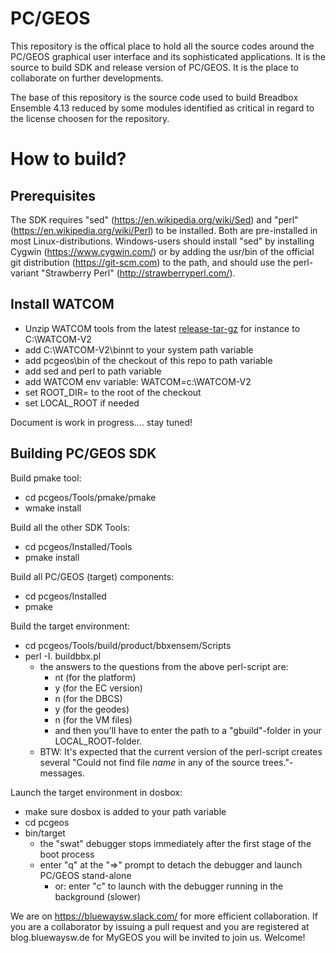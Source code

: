 # PC/GEOS
This repository is the offical place to hold all the source codes around the PC/GEOS graphical user
interface and its sophisticated applications. It is the source to build SDK and release version of PC/GEOS.
It is the place to collaborate on further developments.

The base of this repository is the source code used to build Breadbox Ensemble 4.13 reduced by some modules identified as critical in regard to the license choosen for the repository.

# How to build?

## Prerequisites
The SDK requires "sed" (https://en.wikipedia.org/wiki/Sed) and "perl" (https://en.wikipedia.org/wiki/Perl) to be installed. Both are pre-installed in most Linux-distributions. Windows-users should install "sed" by installing Cygwin (https://www.cygwin.com/) or by adding the usr/bin of the official git distribution (https://git-scm.com) to the path, and should use the perl-variant "Strawberry Perl" (http://strawberryperl.com/).

## Install WATCOM
- Unzip WATCOM tools from the latest [release-tar-gz](https://github.com/open-watcom/open-watcom-v2/releases/download/2020-12-01-Build/ow-snapshot.tar.gz) for instance to C:\WATCOM-V2
- add C:\WATCOM-V2\binnt to your system path variable
- add pcgeos\bin of the checkout of this repo to path variable
- add sed and perl to path variable
- add WATCOM env variable: WATCOM=c:\WATCOM-V2
- set ROOT_DIR= to the root of the checkout
- set LOCAL_ROOT if needed

Document is work in progress.... stay tuned!


## Building PC/GEOS SDK
Build pmake tool:
- cd pcgeos/Tools/pmake/pmake
- wmake install

Build all the other SDK Tools:
- cd pcgeos/Installed/Tools
- pmake install

Build all PC/GEOS (target) components:
- cd pcgeos/Installed
- pmake

Build the target environment:
- cd pcgeos/Tools/build/product/bbxensem/Scripts
- perl -I. buildbbx.pl
  - the answers to the questions from the above perl-script are:
    - nt (for the platform)
    - y (for the EC version)
    - n (for the DBCS)
    - y (for the geodes)
    - n (for the VM files)
    - and then you'll have to enter the path to a "gbuild"-folder in your LOCAL_ROOT-folder.
  - BTW: It's expected that the current version of the perl-script creates several "Could not find file _name_ in any of the source trees."-messages.

Launch the target environment in dosbox:
- make sure dosbox is added to your path variable
- cd pcgeos
- bin/target
  - the "swat" debugger stops immediately after the first stage of the boot process
  - enter "q" at the "=>" prompt to detach the debugger and launch PC/GEOS stand-alone
    - or: enter "c" to launch with the debugger running in the background (slower)

We are on https://bluewaysw.slack.com/ for more efficient collaboration. If you are a collaborator by issuing a pull request and you are registered at blog.bluewaysw.de for MyGEOS you will be invited to join us. Welcome!
